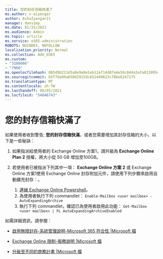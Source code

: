 ```yaml
---
title: 您的封存信箱快滿了
ms.author: v-aiyengar
author: AshaIyengar21
manager: dansimp
ms.date: 01/25/2021
ms.audience: Admin
ms.topic: article
ms.service: o365-administration
ROBOTS: NOINDEX, NOFOLLOW
localization_priority: Normal
ms.collection: Adm_O365
ms.custom:
- "3100006"
- "7960"
ms.openlocfilehash: 085d9b211d5a8e9a0e1eb12af14d87a4e59c844a3afa012095dfd60db316ad14
ms.sourcegitcommit: b5f7da89a650d2915dc652449623c78be6247175
ms.translationtype: MT
ms.contentlocale: zh-TW
ms.lasthandoff: 08/05/2021
ms.locfileid: "54046743"
---
```

# <a name="your-archive-mailbox-is-almost-full"></a>您的封存信箱快滿了

如果使用者收到警告; **您的封存信箱快滿**，或者您需要增加其封存信箱的大小，以下是一些秘訣：

1. 如果指派給使用者的 Exchange Online 方案1，請升級為 **Exchange Online Plan 2** 授權，將大小從 50 GB 增加至100GB。
1. 若使用者已被指派下列其中一項： **Exchange Online 方案 2** 或 Exchange Online 方案1使用 Exchange Online 封存附加元件，請使用下列步驟來啟用自動擴充封存：。
 
    1. [連線 Exchange Online Powershell](https://docs.microsoft.com/powershell/exchange/connect-to-exchange-online-powershell?view=exchange-ps&preserve-view=true)。
    2. 為使用者執行下列 commandlet：  `Enable-Mailbox <user mailbox> -AutoExpandingArchive`
    1. 執行下列 commandlet，確認已為使用者啟用此功能：  `Get-Mailbox <user mailbox> | FL AutoExpandingArchiveEnabled`

如需詳細資訊，請參閱：

- [啟用無限封存-系統管理說明-Microsoft 365 符合性 |Microsoft 檔](https://docs.microsoft.com/microsoft-365/compliance/enable-unlimited-archiving?view=o365-worldwide&preserve-view=true)

- [Exchange Online 限制-服務說明 |Microsoft 檔](https://docs.microsoft.com/office365/servicedescriptions/exchange-online-service-description/exchange-online-limits?redirectedfrom=MSDN#storage-limits-across-standalone-plans)

- [升級至不同的商務計畫 |Microsoft 檔](https://docs.microsoft.com/microsoft-365/commerce/subscriptions/upgrade-to-different-plan?view=o365-worldwide&preserve-view=true)

